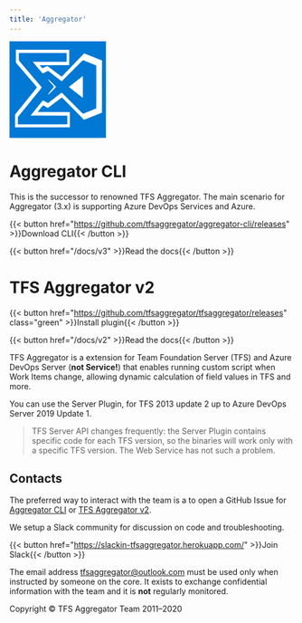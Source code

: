 ```yaml
---
title: 'Aggregator'
---
```


![Aggregator logo](aggregator.svg)

# Aggregator CLI
This is the successor to renowned TFS Aggregator.
The main scenario for Aggregator (3.x) is supporting Azure DevOps Services and Azure.

{{< button href="https://github.com/tfsaggregator/aggregator-cli/releases" >}}Download CLI{{< /button >}}

{{< button href="/docs/v3" >}}Read the docs{{< /button >}}



# TFS Aggregator v2
{{< button href="https://github.com/tfsaggregator/tfsaggregator/releases" class="green" >}}Install plugin{{< /button >}}

{{< button href="/docs/v2" >}}Read the docs{{< /button >}}


TFS Aggregator is a extension for Team Foundation Server (TFS) and Azure DevOps Server (**not Service!**) that enables running custom script when Work Items change, allowing dynamic calculation of field values in TFS and more.

You can use the Server Plugin, for TFS 2013 update 2 up to Azure DevOps Server 2019 Update 1.

> TFS Server API changes frequently: the Server Plugin contains specific code for each TFS version, so the binaries will work only with a specific TFS version. The Web Service has not such a problem.

## Contacts

The preferred way to interact with the team is a to open a GitHub Issue for [Aggregator CLI](https://github.com/tfsaggregator/aggregator-cli/issues) or [TFS Aggregator v2](https://github.com/tfsaggregator/tfsaggregator/issues).

We setup a Slack community for discussion on code and troubleshooting.

{{< button href="https://slackin-tfsaggregator.herokuapp.com/" >}}Join Slack{{< /button >}}

The email address [tfsaggregator@outlook.com](mailto:tfsaggregator@outlook.com) must be used only when instructed by someone on the core. It exists to exchange confidential information with the team and it is **not** regularly monitored.



Copyright © TFS Aggregator Team 2011–2020
